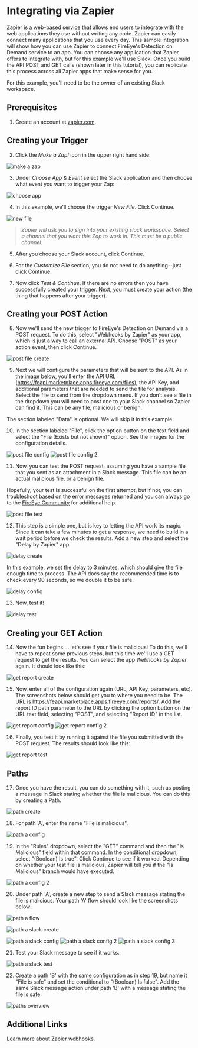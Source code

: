 # Integrating via Zapier
Zapier is a web-based service that allows end users to integrate with the web applications they use without writing any code. Zapier can easily connect many applications that you use every day. This sample integration will show how you can use Zapier to connect FireEye's Detection on Demand service to an app. You can choose any application that Zapier offers to integrate with, but for this example we'll use Slack. Once you build the API POST and GET calls (shown later in this tutorial), you can replicate this process across all Zapier apps that make sense for you.

For this example, you'll need to be the owner of an existing Slack workspace.

<!-- Tell them about the requirements up front, so they aren't surprised later. -->

## Prerequisites
1. Create an account at [zapier.com](https://zapier.com).

## Creating your Trigger
2. Click the _Make a Zap!_ icon in the upper right hand side:

![make a zap](../images/zapier-tutorial/make_a_zap.png)



3. Under _Choose App & Event_ select the Slack application and then choose what event you want to trigger your Zap:

![choose app](../images/zapier-tutorial/choose_app.png)

4. In this example, we'll choose the trigger _New File_. Click Continue.

![new file](../images/zapier-tutorial/new_file.png)

> _Zapier will ask you to sign into your existing slack workspace. Select a channel that you want this Zap to work in. This must be a public channel._

5. After you choose your Slack account, click Continue.

6. For the _Customize File_ section, you do not need to do anything--just click Continue.

7. Now click _Test & Continue_. If there are no errors then you have successfully created your trigger. Next, you must create your action (the thing that happens after your trigger).


## Creating your POST Action
8. <!-- First sentence just repeated step 6 --> Now we'll send the new trigger to FireEye's Detection on Demand via a POST request. To do this, select "Webhooks by Zapier" as your app, which is just a way to call an external API. Choose "POST" as your action event, then click Continue.

![post file create](../images/zapier-tutorial/post_file_1.png)

9. Next we will configure the parameters that will be sent to the API. As in the image below, you'll enter the API URL (https://feapi.marketplace.apps.fireeye.com/files), the API Key, and additional parameters that are needed to send the file for analysis. Select the file to send from the dropdown menu.  If you don't see a file in the dropdown you will need to post one to your Slack channel so Zapier can find it.  This can be any file, malicious or benign.

 The section labeled "Data" is optional.  We will skip it in this example.

10. In the section labeled "File", click the option button on the text field and select the "File (Exists but not shown)" option.  See the images for the configuration details.

![post file config](../images/zapier-tutorial/post_file_2.png)
![post file config 2](../images/zapier-tutorial/post_file_3.png)

11. Now, you can test the POST request, assuming you have a sample file that you sent as an attachment in a Slack message. This file can be an actual malicious file, or a benign file.

Hopefully, your test is successful on the first attempt, but if not, you can troubleshoot based on the error messages returned and you can always go to the [FireEye Community](https://community.fireeye.dev) for additional help.

![post file test](../images/zapier-tutorial/post_file_4.png)

12. This step is a simple one, but is key to letting the API work its magic. Since it can take a few minutes to get a response, we need to build in a wait period before we check the results. Add a new step and select the "Delay by Zapier" app.

![delay create](../images/zapier-tutorial/delay_1.png)

In this example, we set the delay to 3 minutes, which should give the file enough time to process. The API docs say the recommended time is to check every 90 seconds, so we double it to be safe.

![delay config](../images/zapier-tutorial/delay_2.png)

13. Now, test it!

![delay test](../images/zapier-tutorial/delay_3.png)

## Creating your GET Action
14. Now the fun begins ... let's see if your file is malicious! To do this, we'll have to repeat some previous steps, but this time we'll use a GET request to get the results. You can select the app _Webhooks by Zapier_ again. It should look like this:

![get report create](../images/zapier-tutorial/get_report_1.png)

15. Now, enter all of the configuration again (URL, API Key, parameters, etc). The screenshots below should get you to where you need to be.  The URL is https://feapi.marketplace.apps.fireeye.com/reports/.  Add the report ID path parameter to the URL by clicking the option button on the URL text field, selecting "POST", and selecting "Report ID" in the list.

![get report config](../images/zapier-tutorial/get_report_2.png)
![get report config 2](../images/zapier-tutorial/get_report_3.png)

16. Finally, you test it by running it against the file you submitted with the POST request. The results should look like this:

![get report test](../images/zapier-tutorial/get_report_4.png)

## Paths
17. Once you have the result, you can do something with it, such as posting a message in Slack stating whether the file is malicious.  You can do this by creating a Path.

![path create](../images/zapier-tutorial/search_for_paths.png)

18. For path 'A', enter the name "File is malicious".

![path a config](../images/zapier-tutorial/path_a_1.png)

19. In the "Rules" dropdown, select the "GET" command and then the "Is Malicious" field within that command.  In the conditional dropdown, select "(Boolean) Is true".  Click Continue to see if it worked.  Depending on whether your test file is malicious, Zapier will tell you if the "Is Malicious" branch would have executed.

![path a config 2](../images/zapier-tutorial/path_a_2.png)

20. Under path 'A', create a new step to send a Slack message stating the file is malicious.  Your path 'A' flow should look like the screenshots below:

![path a flow](../images/zapier-tutorial/path_a_3.png)

![path a slack create](../images/zapier-tutorial/path_a_slack_1.png)

![path a slack config](../images/zapier-tutorial/path_a_slack_2.png)
![path a slack config 2](../images/zapier-tutorial/path_a_slack_3.png)
![path a slack config 3](../images/zapier-tutorial/path_a_slack_4.png)

21. Test your Slack message to see if it works.

![path a slack test](../images/zapier-tutorial/path_a_slack_5.png)


22. Create a path 'B' with the same configuration as in step 19, but name it "File is safe" and set the conditional to "(Boolean) Is false".  Add the same Slack message action under path 'B' with a message stating the file is safe.

![paths overview](../images/zapier-tutorial/path_b.png)

## Additional Links
[Learn more about Zapier webhooks](https://zapier.com/apps/webhook/help).
